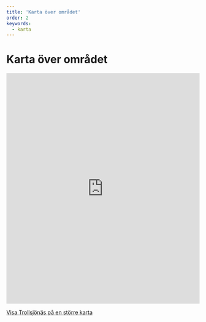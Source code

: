 ```yaml
---
title: 'Karta över området'
order: 2
keywords:
  - karta
---
```


# Karta över området

<iframe src="https://maps.google.se/maps/ms?msa=0&amp;ie=UTF8&amp;t=h&amp;vpsrc=6&amp;msid=215786389003830185070.0004ac2b9fa3085eaef13&amp;ll=57.839572,12.089896&amp;spn=0.003427,0.006427&amp;z=17&amp;output=embed" width="100%" height="600" frameborder="0" marginwidth="0" marginheight="0" scrolling="no"></iframe>

[Visa Trollsjönäs på en större karta](https://maps.google.se/maps/ms?msa=0&amp;ie=UTF8&amp;t=h&amp;vpsrc=6&amp;msid=215786389003830185070.0004ac2b9fa3085eaef13&amp;ll=57.839572,12.089896&amp;spn=0.003427,0.006427&amp;z=17&amp;source=embed)
